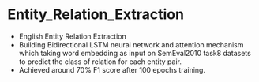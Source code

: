 # Entity_Relation_Extraction
- English Entity Relation Extraction 
- Building Bidirectional LSTM neural network and attention mechanism which taking word embedding as input on SemEval2010 task8 datasets to predict the class of relation for each entity pair.
- Achieved around 70% F1 score after 100 epochs training.

